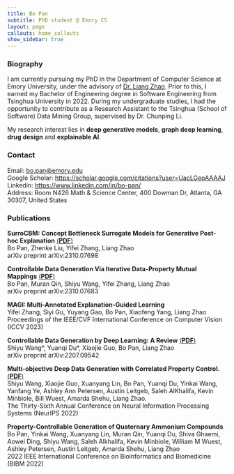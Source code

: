 ```yaml
---
title: Bo Pan
subtitle: PhD student @ Emory CS
layout: page
callouts: home_callouts
show_sidebar: true
---
```


### Biography
I am currently pursuing my PhD in the Department of Computer Science at Emory University, under the advisory of [Dr. Liang Zhao](https://cs.emory.edu/~lzhao41/index.htm). Prior to this, I earned my Bachelor of Engineering degree in Software Engineering from Tsinghua University in 2022. During my undergraduate studies, I had the opportunity to contribute as a Research Assistant to the Tsinghua (School of Software) Data Mining Group, supervised by Dr. Chunping Li. 

My research interest lies in **deep generative models**, **graph deep learning**, **drug design** and **explainable AI**.


### Contact
Email: <bo.pan@emory.edu>   
Google Scholar: <https://scholar.google.com/citations?user=UacLGeoAAAAJ>  
Linkedin: <https://www.linkedin.com/in/bo-pan/>  
Address: Room N426 Math & Science Center, 400 Dowman Dr, Atlanta, GA 30307, United States

### Publications

**SurroCBM: Concept Bottleneck Surrogate Models for Generative Post-hoc Explanation** [(**PDF**)](https://arxiv.org/pdf/2310.07698.pdf)   
Bo Pan, Zhenke Liu, Yifei Zhang, Liang Zhao  
arXiv preprint arXiv:2310.07698  



**Controllable Data Generation Via Iterative Data-Property Mutual Mappings** [(**PDF**)](https://arxiv.org/pdf/2310.07683.pdf)  
Bo Pan, Muran Qin, Shiyu Wang, Yifei Zhang, Liang Zhao  
arXiv preprint arXiv:2310.07683  



**MAGI: Multi-Annotated Explanation-Guided Learning**  
Yifei Zhang, Siyi Gu, Yuyang Gao, Bo Pan, Xiaofeng Yang, Liang Zhao  
Proceedings of the IEEE/CVF International Conference on Computer Vision (ICCV 2023)  



**Controllable Data Generation by Deep Learning: A Review** [(**PDF**)](https://arxiv.org/pdf/2207.09542.pdf)  
Shiyu Wang\*, Yuanqi Du\*, Xiaojie Guo, Bo Pan, Liang Zhao   
arXiv preprint arXiv:2207.09542   



**Multi-objective Deep Data Generation with Correlated Property Control.** [(**PDF**)](https://arxiv.org/pdf/2210.01796.pdf)   
Shiyu Wang, Xiaojie Guo, Xuanyang Lin, Bo Pan, Yuanqi Du, Yinkai Wang, Yanfang Ye, Ashley Ann Petersen, Austin Leitgeb, Saleh AlKhalifa, Kevin Minbiole, Bill Wuest, Amarda Shehu, Liang Zhao.  
The Thirty-Sixth Annual Conference on Neural Information Processing Systems (NeurIPS 2022)   



**Property-Controllable Generation of Quaternary Ammonium Compounds**  
Bo Pan, Yinkai Wang, Xuanyang Lin, Muran Qin, Yuanqi Du, Shiva Ghaemi, Aowei Ding, Shiyu Wang, Saleh Alkhalifa, Kevin Minbiole, William M Wuest, Ashley Petersen, Austin Leitgeb, Amarda Shehu, Liang Zhao  
2022 IEEE International Conference on Bioinformatics and Biomedicine (BIBM 2022)  